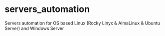 # servers_automation
Servers automation for OS based Linux (Rocky Linyx & AlmaLinux & Ubuntu Server) and Windows Server 

